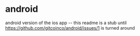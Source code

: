 # android
android version of the ios app -- this readme is a stub until https://github.com/gitcoinco/android/issues/1 is turned around 

